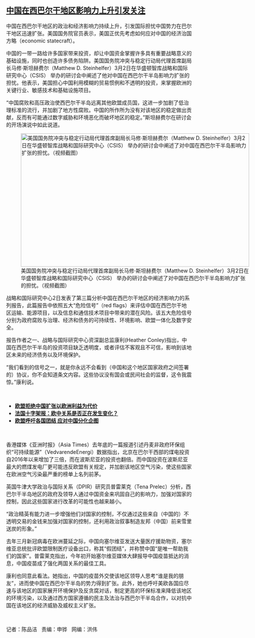 <!--1614725126000-->
[中国在西巴尔干地区影响力上升引发关注](https://www.rfa.org/mandarin/yataibaodao/junshiwaijiao/cm-03022021111331.html)
------

<p></p><p>中国在西巴尔干地区的政治和经济影响力持续上升，引发国际担忧中国势力在巴尔干地区迅速扩张。美国国务院官员表示，美国正优先考虑如何应对中国的经济治国方略（economic statecraft）。</p><p>中国的一带一路给许多国家带来投资，却让中国资金掌握许多具有重要战略意义的基础设施，同时也创造许多债务陷阱。美国国务院冲突与稳定行动局代理首席副局长马修·斯坦赫费尔（Matthew D. Steinhelfer）3月2日在华盛顿智库战略和国际研究中心（CSIS） 举办的研讨会中阐述了他对中国在西巴尔干半岛影响力扩张的担忧。他表示，美国担心中国利用模糊的贸易惯例和不透明的投资，来掌握欧洲的关键行业、敏感技术和基础设施项目。</p><p>“中国腐败和高压政治使西巴尔干半岛远离其他欧盟成员国，这进一步加剧了低治理标准的流行，并加剧了地方性腐败。中国的所作所为没有对该地区的稳定做出贡献，反而有可能通过数字威胁和环境恶化而破坏地区的稳定。”斯坦赫费尔在研讨会的开场演说中如此说道。</p><p><figure class="image-richtext image-inline captioned" style="width:620px;"><img alt="美国国务院冲突与稳定行动局代理首席副局长马修·斯坦赫费尔（Matthew D. Steinhelfer）3月2日在华盛顿智库战略和国际研究中心（CSIS） 举办的研讨会中阐述了对中国在西巴尔干半岛影响力扩张的担忧。（视频截图）" height="362" src="https://www.rfa.org/mandarin/yataibaodao/junshiwaijiao/cm-03022021111331.html/cm0302a.jpg/@@images/c2f3bf1d-1faf-4aaf-b0c6-ca198217ff87.png" title="cm0302a.jpg" width="620"/><figcaption class="image-caption">美国国务院冲突与稳定行动局代理首席副局长马修·斯坦赫费尔（Matthew D. Steinhelfer）3月2日在华盛顿智库战略和国际研究中心（CSIS） 举办的研讨会中阐述了对中国在西巴尔干半岛影响力扩张的担忧。（视频截图）</figcaption><small></small></figure></p><p>战略和国际研究中心2日发表了第三篇分析中国在西巴尔干地区的经济影响力的系列报告，此篇报告中依照五大“危险信号”（red flags）来评估中国在西巴尔干地区运输、能源项目，以及信息和通信技术项目中带来的潜在风险。该五大危险信号分别为政府腐败与治理、经济和债务的可持续性、环境影响、欧盟一体化及数字安全。</p><p>报告作者之一、战略与国际研究中心资深副总监康利(Heather Conley)指出，中国在西巴尔干半岛的投资项目缺乏透明度，或者评估不客观且不可信，影响到该地区未来的经济债务以及环境保护。</p><p>“我们看到的信号之一，就是你永远不会看到（中国和这个地区国家政府之间签署的）协议，你不会知道条文内容。这些协议没有国会或民间社会的监督，这令我震惊。”康利说。</p><p><br/></p><ul><li><a href="https://www.rfa.org/mandarin/yataibaodao/junshiwaijiao/cl-11162020130441.html"><strong>欧盟拒绝中国扩张以欧洲利益为代价</strong></a></li><li><strong><a href="https://www.rfa.org/mandarin/Xinwen/5-09052020121207.html">法国十字架报：欧中关系是否正在发生变化？</a></strong></li><li><strong><a href="https://www.rfa.org/mandarin/yataibaodao/junshiwaijiao/cl-05162020131514.html">欧盟呼吁各国团结 应对中国分化企图</a></strong></li></ul><p><br/></p><p>香港媒体《亚洲时报》（Asia Times）去年底的一篇报道引述丹麦非政府环保组织“可持续能源”（VedvarendeEnergi）数据指出，北京在巴尔干西部的煤电投资自2016年以来增加了三倍，而在波斯尼亚的投资也翻倍。而中国投资在波斯尼亚最大的燃煤发电厂更可能违反欧盟有关规定，并加剧该地区空气污染，使这些国家在欧洲空气污染最严重的榜单上名列前茅。</p><p>英国牛津大学政治与国际关系（DPIR）研究员普雷莱克（Tena Prelec）分析，西巴尔干半岛地区的政府及领导人通过中国资金来巩固自己的影响力，加强对国家的控制，因此这些国家进行改革的可能性也越来越小。</p><p>“政治精英有能力进一步增强他们对国家的控制，不仅通过这些来自（中国的）不透明交易的金钱来加强对国家的控制，还利用政治叙事制造友邦（中国）前来雪里送炭的形象。”</p><p>去年三月新冠病毒在欧洲蔓延之际，中国向塞尔维亚发送大量医疗援助物资，塞尔维亚总统批评欧盟限制医疗设备出口，称其“假团结”，并称赞中国“是唯一帮助我们的国家”。普雷莱克指出，今年初开始塞尔维亚媒体大肆报导中国疫苗抵达的消息，中国疫苗成了强化两国关系的最佳工具。</p><p>康利也同意此看法。她指出，中国的疫苗外交使该地区领导人思考“谁是我的朋友”，进而使中国在西巴尔干半岛的势力得到扩张。此外，她也呼吁美欧各国应尽速与该地区的国家展开环境保护及反贪腐对话，制定更高的环保标准来降低该地区的环境污染，以及通过西方国家遵循的民主及法治与西巴尔干半岛合作，以对抗中国在该地区的经济威胁及威权主义扩张。</p><p><br/></p><p>记者：陈品洁   责编：申铧   网编：洪伟</p>
